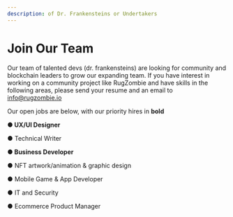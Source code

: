 ```yaml
---
description: of Dr. Frankensteins or Undertakers
---
```


# Join Our Team

Our team of talented devs (dr. frankensteins) are looking for community and blockchain leaders to grow our expanding team. If you have interest in working on a community project like RugZombie and have skills in the following areas, please send your resume and an email to [info@rugzombie.io](mailto:info@rugzombie.io)

Our open jobs are below, with our priority hires in **bold**

**●  UX/UI Designer**

●  Technical Writer

**●  Business Developer**

●  NFT artwork/animation & graphic design

●  Mobile Game & App Developer

●  IT and Security&#x20;

●  Ecommerce Product Manager











